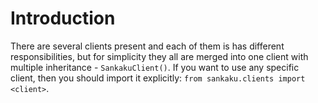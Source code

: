 # Introduction

There are several clients present and each of them is has different responsibilities,
but for simplicity they all are merged into one client with multiple inheritance -
`SankakuClient()`. If you want to use any specific client, then you should
import it explicitly: `from sankaku.clients import <client>`.